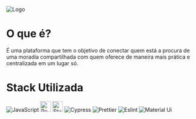 ![Logo](https://s3-alpha-sig.figma.com/img/8da2/526d/83247747ca350f6879d2f957baf019d0?Expires=1669593600&Signature=QcnnAYP1Ku8BmO2XJE5jMyjh8vTDa4rX8BxU8oo5ra8-J1a7MUoM0ALx52cxnuxydDOGnJonAepDPO~ACcbF0vV8nxtmoNrTrbWFFY6WBASJ9qwDof3W3nzAEShR0bJ1Hu7So0mKc0looFGU8LI7R2H6gRUd8QC~XV8kiIrg7839JhuAgSpNNSWvEUKjEjg~wLOyA79iX9LTU9KwQdo1AN9GwZni1ctYEKSRst-adtFeNQfu5k1Enom26Eeyu5SpmMB~TmfAu8AdHEl22eeycfC~58K5quBtud6Et8vGFbm6lqSW9dj8TM0V6uzCHaAXhfvpq3V0g9uvsBy5NEI3yw__&Key-Pair-Id=APKAINTVSUGEWH5XD5UA)

# O que é?

É uma plataforma que tem o objetivo de conectar quem está a procura de uma moradia compartilhada com quem oferece de maneira mais prática e centralizada em um lugar só.

# Stack Utilizada
<img alt="JavaScript" src="https://img.shields.io/static/v1?message=JavaScript&logo=JavaScript&labelColor=F7DF1E&color=F7DF1E&logoColor=black&label=%20&style=for-the-badge"> <img height="28em" alt="React" src="https://img.shields.io/static/v1?message=ReactJs&logo=react&labelColor=61DAFB&color=61DAFB&logoColor=black&label=%20&style=for-the-badge"> <img height="28em" alt="Styled-Components" src="https://img.shields.io/static/v1?message=styled-components&logo=styled-components&labelColor=DB7093&color=DB7093&logoColor=white&label=%20&style=for-the-badge"> <img alt="Cypress" src="https://img.shields.io/static/v1?message=Cypress&logo=Cypress&labelColor=17202C&color=17202C&logoColor=white&label=%20&style=for-the-badge"> 
<img alt="Prettier" src="https://img.shields.io/badge/prettier-1A2C34?style=for-the-badge&logo=prettier&logoColor=F7BA3E" > <img alt="Eslint" src="https://img.shields.io/badge/eslint-3A33D1?style=for-the-badge&logo=eslint&logoColor=white"> <img alt="Material Ui" src="https://img.shields.io/badge/Material%20UI-007FFF?style=for-the-badge&logo=mui&logoColor=white">
